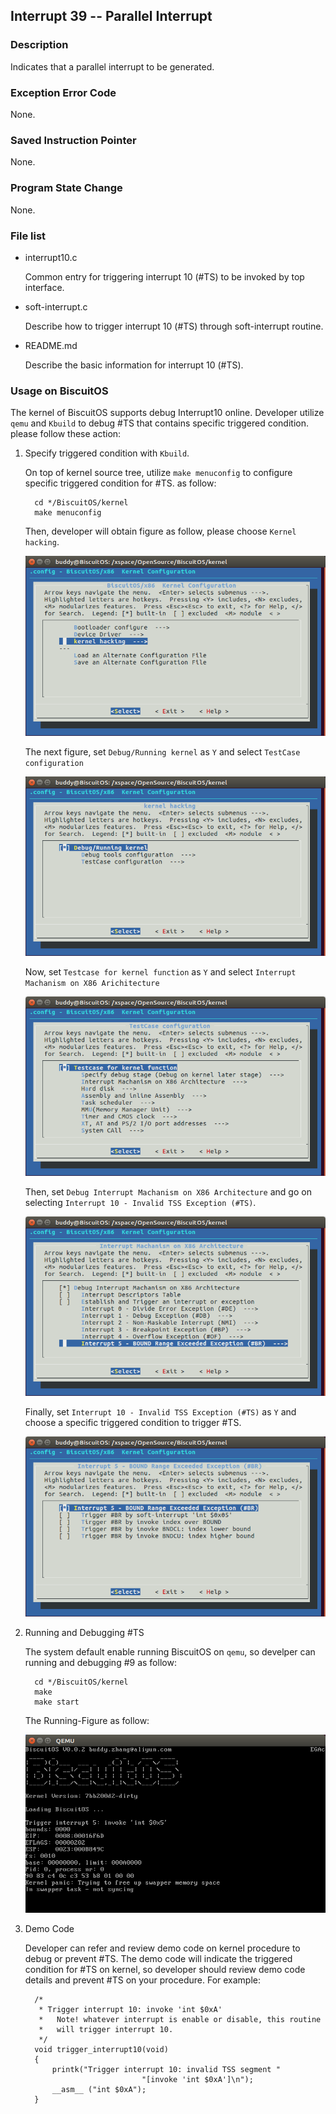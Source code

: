 Interrupt 39 -- Parallel Interrupt
----------------------------------------------------

### Description

  Indicates that a parallel interrupt to be generated.

### Exception Error Code

  None.

### Saved Instruction Pointer

  None.

### Program State Change

  None.

### File list

  * interrupt10.c

    Common entry for triggering interrupt 10 (#TS) to be invoked by top
    interface.
 
  * soft-interrupt.c

    Describe how to trigger interrupt 10 (#TS) through soft-interrupt routine.

  * README.md

    Describe the basic information for interrupt 10 (#TS).

### Usage on BiscuitOS

  The kernel of BiscuitOS supports debug Interrupt10 online. Developer utilize
  `qemu` and `Kbuild` to debug #TS that contains specific triggered condition.
  please follow these action:

  1. Specify triggered condition with `Kbuild`.

     On top of kernel source tree, utilize `make menuconfig` to configure
     specific triggered condition for #TS. as follow:

     ```
       cd */BiscuitOS/kernel
       make menuconfig
     ```

     Then, developer will obtain figure as follow, please choose `Kernel 
     hacking`.

     ![Alt text](https://github.com/EmulateSpace/PictureSet/blob/master/BiscuitOS/BiscuitOS_common_Kbuild.png)

     The next figure, set `Debug/Running kernel` as `Y` and select `TestCase
     configuration`

     ![Alt text](https://github.com/EmulateSpace/PictureSet/blob/master/BiscuitOS/kernel_hacking/kernel_hacking.png)

     Now, set `Testcase for kernel function` as `Y` and select `Interrupt 
     Machanism on X86 Arichitecture`

     ![Alt text](https://github.com/EmulateSpace/PictureSet/blob/master/BiscuitOS/kernel_hacking/testcase/TestCase.png)

     Then, set `Debug Interrupt Machanism on X86 Architecture` and go on
     selecting `Interrupt 10 - Invalid TSS Exception (#TS)`.

     ![Alt text](https://github.com/EmulateSpace/PictureSet/blob/master/BiscuitOS/kernel_hacking/testcase/interrupt/INT_INT5_TOP.png)

     Finally, set `Interrupt 10 - Invalid TSS Exception (#TS)` as `Y`
     and choose a specific triggered condition to trigger #TS.

     ![Alt text](https://github.com/EmulateSpace/PictureSet/blob/master/BiscuitOS/kernel_hacking/testcase/interrupt/INT_INT5_MENU.png)

  2. Running and Debugging #TS

     The system default enable running BiscuitOS on `qemu`, so develper can
     running and debugging #9 as follow:

     ```
       cd */BiscuitOS/kernel
       make
       make start
     ```

     The Running-Figure as follow:

     ![Alt text](https://github.com/EmulateSpace/PictureSet/blob/master/BiscuitOS/kernel_hacking/testcase/interrupt/INT_INT5_RUN.png)

  3. Demo Code

     Developer can refer and review demo code on kernel procedure to debug or 
     prevent #TS. The demo code will indicate the triggered condition for #TS
     on kernel, so developer should review demo code details and prevent 
     #TS on your procedure. For example:

     ```
       /*
        * Trigger interrupt 10: invoke 'int $0xA'
        *   Note! whatever interrupt is enable or disable, this routine
        *   will trigger interrupt 10.
        */
       void trigger_interrupt10(void)
       {
           printk("Trigger interrupt 10: invalid TSS segment "
                               "[invoke 'int $0xA']\n");
           __asm__ ("int $0xA");
       }
     ```
